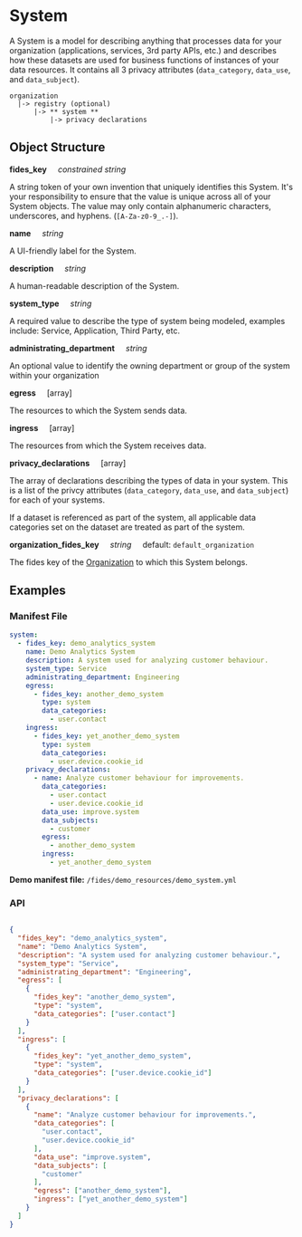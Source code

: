 # System

A System is a model for describing anything that processes data for your organization (applications, services, 3rd party APIs, etc.) and describes how these datasets are used for business functions of instances of your data resources. It contains all 3 privacy attributes (`data_category`, `data_use`, and `data_subject`).

  ```
  organization
    |-> registry (optional)
        |-> ** system **
            |-> privacy declarations
  ```

## Object Structure

**fides_key**<span class="required"/>&nbsp;&nbsp;&nbsp;&nbsp;&nbsp;_constrained string_

A string token of your own invention that uniquely identifies this System. It's your responsibility to ensure that the value is unique across all of your System objects. The value may only contain alphanumeric characters, underscores, and hyphens. (`[A-Za-z0-9_.-]`).

**name**&nbsp;&nbsp;&nbsp;&nbsp;&nbsp;_string_

A UI-friendly label for the System.

**description**&nbsp;&nbsp;&nbsp;&nbsp;&nbsp;_string_

A human-readable description of the System.

**system_type**&nbsp;&nbsp;&nbsp;&nbsp;&nbsp;_string_

A required value to describe the type of system being modeled, examples include: Service, Application, Third Party, etc.

**administrating_department**&nbsp;&nbsp;&nbsp;&nbsp;&nbsp;_string_

An optional value to identify the owning department or group of the system within your organization

**egress**&nbsp;&nbsp;&nbsp;&nbsp;&nbsp;[array]&nbsp;&nbsp;&nbsp;&nbsp;&nbsp;

The resources to which the System sends data.

**ingress**&nbsp;&nbsp;&nbsp;&nbsp;&nbsp;[array]&nbsp;&nbsp;&nbsp;&nbsp;&nbsp;

The resources from which the System receives data.

**privacy_declarations**&nbsp;&nbsp;&nbsp;&nbsp;&nbsp;[array]&nbsp;&nbsp;&nbsp;&nbsp;&nbsp;

The array of declarations describing the types of data in your system. This is a list of the privcy attributes (`data_category`, `data_use`, and `data_subject`) for each of your systems.

If a dataset is referenced as part of the system, all applicable data categories set on the dataset are treated as part of the system.

**organization_fides_key**&nbsp;&nbsp;&nbsp;&nbsp;&nbsp;_string_&nbsp;&nbsp;&nbsp;&nbsp;&nbsp;default: `default_organization`

The fides key of the [Organization](../../resources/organization/) to which this System belongs.

## Examples

### **Manifest File**

```yaml
system:
  - fides_key: demo_analytics_system
    name: Demo Analytics System
    description: A system used for analyzing customer behaviour.
    system_type: Service
    administrating_department: Engineering
    egress:
      - fides_key: another_demo_system
        type: system
        data_categories:
          - user.contact
    ingress:
      - fides_key: yet_another_demo_system
        type: system
        data_categories:
          - user.device.cookie_id
    privacy_declarations:
      - name: Analyze customer behaviour for improvements.
        data_categories:
          - user.contact
          - user.device.cookie_id
        data_use: improve.system
        data_subjects:
          - customer
        egress:
          - another_demo_system
        ingress:
          - yet_another_demo_system
```

**Demo manifest file:** `/fides/demo_resources/demo_system.yml`

### **API**

```json title="<code>POST /api/v1/system</code>"

{
  "fides_key": "demo_analytics_system",
  "name": "Demo Analytics System",
  "description": "A system used for analyzing customer behaviour.",
  "system_type": "Service",
  "administrating_department": "Engineering",
  "egress": [
    {
      "fides_key": "another_demo_system",
      "type": "system",
      "data_categories": ["user.contact"]
    }
  ],
  "ingress": [
    {
      "fides_key": "yet_another_demo_system",
      "type": "system",
      "data_categories": ["user.device.cookie_id"]
    }
  ],
  "privacy_declarations": [
    {
      "name": "Analyze customer behaviour for improvements.",
      "data_categories": [
        "user.contact",
        "user.device.cookie_id"
      ],
      "data_use": "improve.system",
      "data_subjects": [
        "customer"
      ],
      "egress": ["another_demo_system"],
      "ingress": ["yet_another_demo_system"]
    }
  ]
}
```
